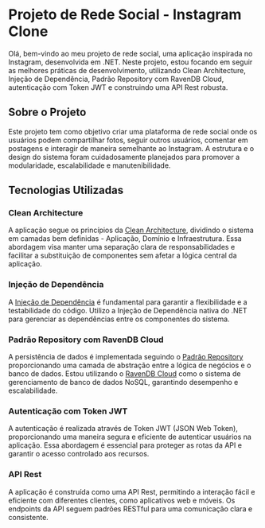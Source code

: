 # Projeto de Rede Social - Instagram Clone

Olá, bem-vindo ao meu projeto de rede social, uma aplicação inspirada no Instagram, desenvolvida em .NET. Neste projeto, estou focando em seguir as melhores práticas de desenvolvimento, utilizando Clean Architecture, Injeção de Dependência, Padrão Repository com RavenDB Cloud, autenticação com Token JWT e construindo uma API Rest robusta.

## Sobre o Projeto

Este projeto tem como objetivo criar uma plataforma de rede social onde os usuários podem compartilhar fotos, seguir outros usuários, comentar em postagens e interagir de maneira semelhante ao Instagram. A estrutura e o design do sistema foram cuidadosamente planejados para promover a modularidade, escalabilidade e manutenibilidade.

## Tecnologias Utilizadas

### Clean Architecture

A aplicação segue os princípios da [Clean Architecture](https://blog.cleancoder.com/uncle-bob/2012/08/13/the-clean-architecture.html), dividindo o sistema em camadas bem definidas - Aplicação, Domínio e Infraestrutura. Essa abordagem visa manter uma separação clara de responsabilidades e facilitar a substituição de componentes sem afetar a lógica central da aplicação.

### Injeção de Dependência

A [Injeção de Dependência](https://docs.microsoft.com/en-us/dotnet/core/extensions/dependency-injection) é fundamental para garantir a flexibilidade e a testabilidade do código. Utilizo a Injeção de Dependência nativa do .NET para gerenciar as dependências entre os componentes do sistema.

### Padrão Repository com RavenDB Cloud

A persistência de dados é implementada seguindo o [Padrão Repository](https://docs.microsoft.com/en-us/ef/core/repatterns/repository) proporcionando uma camada de abstração entre a lógica de negócios e o banco de dados. Estou utilizando o [RavenDB Cloud](https://cloud.ravendb.net/) como o sistema de gerenciamento de banco de dados NoSQL, garantindo desempenho e escalabilidade.

### Autenticação com Token JWT

A autenticação é realizada através de Token JWT (JSON Web Token), proporcionando uma maneira segura e eficiente de autenticar usuários na aplicação. Essa abordagem é essencial para proteger as rotas da API e garantir o acesso controlado aos recursos.

### API Rest

A aplicação é construída como uma API Rest, permitindo a interação fácil e eficiente com diferentes clientes, como aplicativos web e móveis. Os endpoints da API seguem padrões RESTful para uma comunicação clara e consistente.

